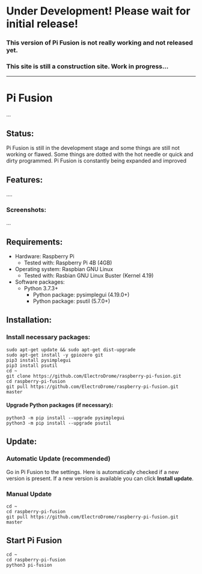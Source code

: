 # Under Development! Please wait for initial release!
### This version of Pi Fusion is not really working and not released yet.
### This site is still a construction site. Work in progress...
-------------------------------------------------------------
# Pi Fusion
...

## Status:
Pi Fusion is still in the development stage and some things are still not working or flawed. Some things are dotted with the hot needle or quick and dirty programmed. Pi Fusion is constantly being expanded and improved

## Features:
....

### Screenshots:
...

## Requirements:

- Hardware: Raspberry Pi
  - Tested with: Raspberry Pi 4B (4GB)
- Operating system: Raspbian GNU Linux
  - Tested with: Rasbian GNU Linux Buster (Kernel 4.19)
- Software packages:
  - Python 3.7.3+
    - Python package: pysimplegui (4.19.0+)
    - Python package: psutil (5.7.0+)

## Installation:

### Install necessary packages:

```
sudo apt-get update && sudo apt-get dist-upgrade
sudo apt-get install -y gpiozero git
pip3 install pysimplegui
pip3 install psutil
cd ~
git clone https://github.com/ElectroDrome/raspberry-pi-fusion.git
cd raspberry-pi-fusion
git pull https://github.com/ElectroDrome/raspberry-pi-fusion.git master
```
#### Upgrade Python packages (if necessary):
```
python3 -m pip install --upgrade pysimplegui
python3 -m pip install --upgrade psutil
```
## Update:

### Automatic Update (recommended)
Go in Pi Fusion to the settings. Here is automatically checked if a new version is present. If a new version is available you can click **Install update**.
### Manual Update
```
cd ~
cd raspberry-pi-fusion
git pull https://github.com/ElectroDrome/raspberry-pi-fusion.git master
```
## Start Pi Fusion
```
cd ~
cd raspberry-pi-fusion
python3 pi-fusion
```